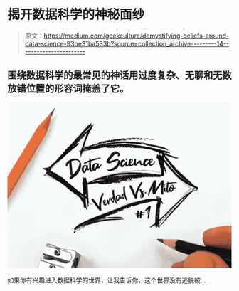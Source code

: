 # 揭开数据科学的神秘面纱

> 原文：<https://medium.com/geekculture/demystifying-beliefs-around-data-science-93be31ba533b?source=collection_archive---------14----------------------->

## 围绕数据科学的最常见的神话用过度复杂、无聊和无数放错位置的形容词掩盖了它。

![](img/728f3fbada22229b84e5cb49c891486c.png)

如果你有兴趣进入数据科学的世界，让我告诉你，这个世界没有逃脱被…